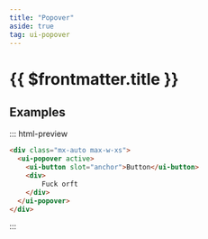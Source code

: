 ```yaml
---
title: "Popover"
aside: true
tag: ui-popover
---
```


# {{ $frontmatter.title }}

## Examples

::: html-preview

```html
<div class="mx-auto max-w-xs">
  <ui-popover active>
    <ui-button slot="anchor">Button</ui-button>
    <div>
        Fuck orft
    </div>
  </ui-popover>
</div>
```

:::